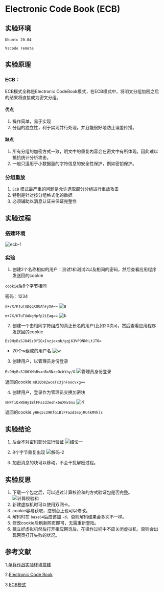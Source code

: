 # Electronic Code Book (ECB)

## 实验环境

`Ubuntu 20.04`

`Vscode remote`

## 实验原理

### ECB：

ECB模式全称是Electronic CodeBook模式，在ECB模式中，将明文分组加密之后的结果将直接成为密文分组。

#### 优点

1. 操作简单，易于实现
2. 分组的独立性，利于实现并行处理，并且能很好地防止误差传播。

#### 缺点

1. 所有分组的加密方式一致，明文中的重复内容会在密文中有所体现，因此难以抵抗统计分析攻击。
2. 一般只适用于小数据量的字符信息的安全性保护，例如密钥保护。

### 分组重放

1. `ECB` 模式最严重的问题是允许选取部分分组进行重放攻击
2. 特别是针对按分组格式化的数据
3. 必须辅助以消息认证来保证完整性

## 实验过程

### 搭建环境

![ecb-1](img/ecb-1.png)

### 实验

1. 创建2个名称相似的用户：测试1和测试2以及相同的密码，然后查看应用程序发送回的cookie

`cookie`后8个字节相同

密码：1234

`m+7X/KTuTUDqqXQOAhFyXA==`
![a](img/a.png)

`m+7X/KTuTUANgNpfp2iEag==`
![b](img/b.png)

2. 创建一个由相同字符组成的真正长名的用户(比如20次a)，然后查看应用程序发送回的cookie

`Es9HyBsSJ84Sz0fIGxInzjoxnb/gqj63VPONkhLtJT0=`
* 20个w组成的用户名
![w](img/w.png)

3. 创建用户，以管理员身份登录

`Es9HyBsSJ86YMhBvxnBx5NzeOcWihy/G`
![管理员身份登录](img/管理员身份登录.png)

返回的cookie
`mDIQb8ZwceTc3jnFoocvxg==`

4. 创建用户，登录作为管理员交换加密块

`mNFTiQxWSWy1BlFFazd3eshx6uXNvSnx`
![4](img/4.png)

返回的cookie
`yHHq5c29KfG1BlFFazd3epjRU4kMVkls`

## 实验结论

1. 后台不对密码部分进行验证
![结论一](img/结论一.png)

2. 8个字节重复出现
![解码-2](img/解码-2.png)

3. 加密消息的块可以移动，不会干扰解密过程。

## 实验反思
1. 下载一个包之后，可以通过计算校验和的方式验证包是否完整。
![计算校验和](img/计算校验和.png)
2. 新建虚拟机时可以使用双网卡。
3. cookie容易获取，控制台上也可以修改。
4. 解码时在 `base64`后应该加 `-d`，否则解码结果会多次不一样。
5. 修改cookie后刷新网页即可，无需重新登陆。
6. 建立好虚拟机然后打开相应网页后，在操作过程中不应关闭虚拟机，否则会出现网页打开失败的状况。

## 参考文献

1.[单兵作战实验环境搭建](http://courses.cuc.edu.cn/course/87823/learning-activity/full-screen#/368311)

2.[Electronic Code Book](https://pentesterlab.com/exercises/ecb/attachments)

3.[ECB模式](https://baike.baidu.com/item/ECB%E6%A8%A1%E5%BC%8F/2670763)
